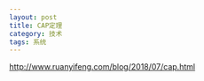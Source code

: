 ```yaml
---
layout: post
title: CAP定理
category: 技术
tags: 系统
---
```


http://www.ruanyifeng.com/blog/2018/07/cap.html